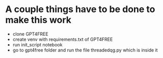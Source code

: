 # A couple things have to be done to make this work
- clone GPT4FREE
- create venv with requirements.txt of GPT4FREE
- run init_script notebook
- go to gpt4free folder and run the file threadedqg.py which is inside it